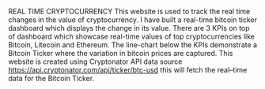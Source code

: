 REAL TIME CRYPTOCURRENCY
This website is used to track the real time changes in the value of cryptocurrency.
I have built a real-time bitcoin ticker dashboard which displays the change in its value.
There are  3 KPIs on top of dashboard which showcase real-time values of top cryptocurrencies like Bitcoin, Litecoin and Ethereum. 
The line-chart below the KPIs demonstrate a Bitcoin Ticker where the variation in bitcoin prices are captured.
This website is created using  Cryptonator API data source https://api.cryptonator.com/api/ticker/btc-usd this will fetch the real–time data for the Bitcoin Ticker.
